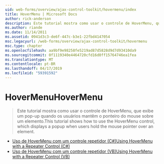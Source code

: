 ```yaml
---
uid: web-forms/overview/ajax-control-toolkit/hovermenu/index
title: HoverMenu | Microsoft Docs
author: rick-anderson
description: Este tutorial mostra como usar o controle de HoverMenu, que exibe um pop-up quando os usuários mantêm o ponteiro do mouse sobre um elemento.
ms.author: riande
ms.date: 11/14/2011
ms.assetid: 0941d3c3-de6f-447c-b3e1-22fbd4147054
msc.legacyurl: /web-forms/overview/ajax-control-toolkit/hovermenu
msc.type: chapter
ms.openlocfilehash: aa9bf9e98258fe5219ad87d5828d9d7d93410da9
ms.sourcegitcommit: 0f1119340e4464720cfd16d0ff15764746ea1fea
ms.translationtype: MT
ms.contentlocale: pt-BR
ms.lasthandoff: 04/17/2019
ms.locfileid: "59391592"
---
```

# <a name="hovermenu"></a><span data-ttu-id="78327-103">HoverMenu</span><span class="sxs-lookup"><span data-stu-id="78327-103">HoverMenu</span></span>

> <span data-ttu-id="78327-104">Este tutorial mostra como usar o controle de HoverMenu, que exibe um pop-up quando os usuários mantêm o ponteiro do mouse sobre um elemento.</span><span class="sxs-lookup"><span data-stu-id="78327-104">This tutorial shows how to use the HoverMenu control, which displays a popup when users hold the mouse pointer over an element.</span></span>


- [<span data-ttu-id="78327-105">Uso de HoverMenu com um controle repetidor (C#)</span><span class="sxs-lookup"><span data-stu-id="78327-105">Using HoverMenu with a Repeater Control (C#)</span></span>](using-hovermenu-with-a-repeater-control-cs.md)
- [<span data-ttu-id="78327-106">Uso de HoverMenu com um controle repetidor (VB)</span><span class="sxs-lookup"><span data-stu-id="78327-106">Using HoverMenu with a Repeater Control (VB)</span></span>](using-hovermenu-with-a-repeater-control-vb.md)
